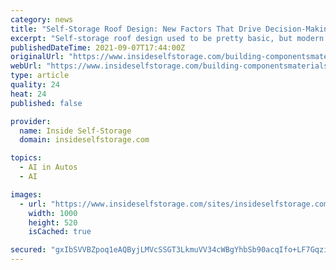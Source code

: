 ```yaml
---
category: news
title: "Self-Storage Roof Design: New Factors That Drive Decision-Making"
excerpt: "Self-storage roof design used to be pretty basic, but modern structures and changing municipal requirements have upped the ante. Read about the factors that are driving decision-making and how they impact the look of your project."
publishedDateTime: 2021-09-07T17:44:00Z
originalUrl: "https://www.insideselfstorage.com/building-componentsmaterials/self-storage-roof-design-new-factors-drive-decision-making"
webUrl: "https://www.insideselfstorage.com/building-componentsmaterials/self-storage-roof-design-new-factors-drive-decision-making"
type: article
quality: 24
heat: 24
published: false

provider:
  name: Inside Self-Storage
  domain: insideselfstorage.com

topics:
  - AI in Autos
  - AI

images:
  - url: "https://www.insideselfstorage.com/sites/insideselfstorage.com/files/Self-Storage-Roofs-Orange-Doors.jpg"
    width: 1000
    height: 520
    isCached: true

secured: "gxIbSVVBZpoq1eAQByjLMVcSSGT3LkmuVV34cWBgYhbSb90acqIfo+LF7GqziEMRkIgGtWN2NJRMl8s2nEvx+J4ywQ71yQ5sPhme6AS6heNR79YoflbIGj8E02QHlME0LiyV2K6PGc8amDIAGSx9ZZO3xod9IgdO+f0DXDyScxwmNYOOAjpDFLsuqgaZ7jVBOUAKa82K4hSTOsaW4vtv3zak6pHcKRZTImZgUsvUvISmyOWbxTSW4rXMz2MxEjok5jpNSr7J0e7buNh+PrBbWoMnEa7RFrerZb162pIy8ZpvcpqQQWx0ahW5gypT2mLZRyxs5lPFvYoikP3hGKLfa2juyQE/0lKs3bAcqA/HQuQ=;zFlueezpW7qkrQBWDZVITQ=="
---
```


